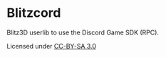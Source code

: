 # Blitzcord
Blitz3D userlib to use the Discord Game SDK (RPC).

Licensed under [CC-BY-SA 3.0](https://creativecommons.org/licenses/by-sa/3.0/)
